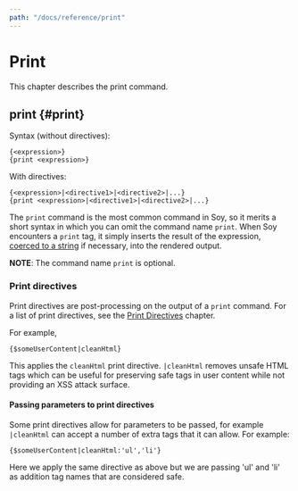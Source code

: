 ```yaml
---
path: "/docs/reference/print"
---
```


# Print

This chapter describes the print command.

## print {#print}

Syntax (without directives):

```soy
{<expression>}
{print <expression>}
```

With directives:

```soy
{<expression>|<directive1>|<directive2>|...}
{print <expression>|<directive1>|<directive2>|...}
```

The `print` command is the most common command in Soy, so it merits a short
syntax in which you can omit the command name `print`. When Soy encounters a
`print` tag, it simply inserts the result of the expression,
[coerced to a string](coercions#string) if necessary, into the rendered
output.

**NOTE**: The command name `print` is optional.

### Print directives

Print directives are post-processing on the output of a `print` command. For a
list of print directives, see the [Print Directives](print-directives) chapter.

For example,

```soy
{$someUserContent|cleanHtml}
```

This applies the `cleanHtml` print directive. `|cleanHtml` removes unsafe HTML
tags which can be useful for preserving safe tags in user content while not
providing an XSS attack surface.

#### Passing parameters to print directives

Some print directives allow for parameters to be passed, for example
`|cleanHtml` can accept a number of extra tags that it can allow. For example:

```soy
{$someUserContent|cleanHtml:'ul','li'}
```

Here we apply the same directive as above but we are passing 'ul' and 'li' as
addition tag names that are considered safe.
